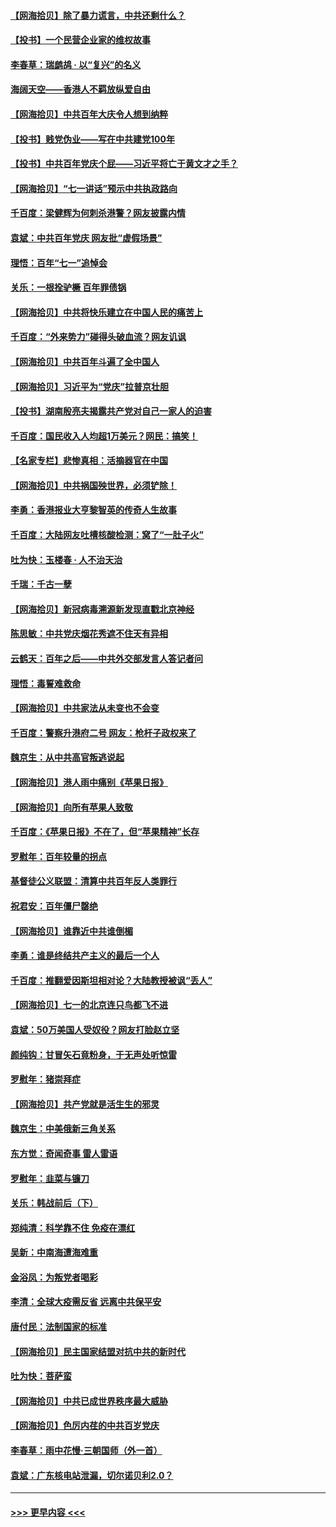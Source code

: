 #### [【网海拾贝】除了暴力谎言，中共还剩什么？](../pages/nsc993/n13071082.md?t=07070701) 
#### [【投书】一个民营企业家的维权故事](../pages/nsc993/n13070932.md?t=07070701) 
#### [李春草：瑞鹧鸪 · 以“复兴”的名义](../pages/nsc993/n13069984.md?t=07070701) 
#### [海阔天空——香港人不羁放纵爱自由](../pages/nsc993/n13069407.md?t=07070701) 
#### [【网海拾贝】中共百年大庆令人想到纳粹](../pages/nsc993/n13068483.md?t=07070701) 
#### [【投书】贱党伪业——写在中共建党100年](../pages/nsc993/n13067843.md?t=07070701) 
#### [【投书】中共百年党庆个屁——习近平将亡于黄文才之手？](../pages/nsc993/n13067425.md?t=07070701) 
#### [【网海拾贝】“七一讲话”预示中共执政路向](../pages/nsc993/n13066434.md?t=07070701) 
#### [千百度：梁健辉为何刺杀港警？网友披露内情](../pages/nsc993/n13066979.md?t=07070701) 
#### [袁斌：中共百年党庆 网友批“虚假场景”](../pages/nsc993/n13066385.md?t=07070701) 
#### [理悟：百年“七一”追悼会](../pages/nsc993/n13066106.md?t=07070701) 
#### [关乐：一根拴驴橛 百年罪债锅](../pages/nsc993/n13066089.md?t=07070701) 
#### [【网海拾贝】中共将快乐建立在中国人民的痛苦上](../pages/nsc993/n13064939.md?t=07070701) 
#### [千百度：“外来势力”碰得头破血流？网友讥讽](../pages/nsc993/n13064878.md?t=07070701) 
#### [【网海拾贝】中共百年斗遍了全中国人](../pages/nsc993/n13060020.md?t=07070701) 
#### [【网海拾贝】习近平为“党庆”拉普京壮胆](../pages/nsc993/n13057781.md?t=07070701) 
#### [【投书】湖南殷亮夫揭露共产党对自己一家人的迫害](../pages/nsc993/n13057744.md?t=07070701) 
#### [千百度：国民收入人均超1万美元？网民：搞笑！](../pages/nsc993/n13057692.md?t=07070701) 
#### [【名家专栏】悲惨真相：活摘器官在中国](../pages/nsc993/n13056611.md?t=07070701) 
#### [【网海拾贝】中共祸国殃世界，必须铲除！](../pages/nsc993/n13056011.md?t=07070701) 
#### [李勇：香港报业大亨黎智英的传奇人生故事](../pages/nsc993/n13055258.md?t=07070701) 
#### [千百度：大陆网友吐槽核酸检测：窝了“一肚子火”](../pages/nsc993/n13055194.md?t=07070701) 
#### [吐为快：玉楼春 · 人不治天治](../pages/nsc993/n13054028.md?t=07070701) 
#### [千瑞：千古一孽](../pages/nsc993/n13054016.md?t=07070701) 
#### [【网海拾贝】新冠病毒溯源新发现直戳北京神经](../pages/nsc993/n13052425.md?t=07070701) 
#### [陈思敏：中共党庆烟花秀遮不住天有异相](../pages/nsc993/n13052020.md?t=07070701) 
#### [云鹤天：百年之后——中共外交部发言人答记者问](../pages/nsc993/n13051604.md?t=07070701) 
#### [理悟：毒誓难救命](../pages/nsc993/n13051601.md?t=07070701) 
#### [【网海拾贝】中共家法从未变也不会变](../pages/nsc993/n13050366.md?t=07070701) 
#### [千百度：警察升港府二号 网友：枪杆子政权来了](../pages/nsc993/n13050261.md?t=07070701) 
#### [魏京生：从中共高官叛逃说起](../pages/nsc993/n13048997.md?t=07070701) 
#### [【网海拾贝】港人雨中痛别《苹果日报》](../pages/nsc993/n13048941.md?t=07070701) 
#### [【网海拾贝】向所有苹果人致敬](../pages/nsc993/n13046795.md?t=07070701) 
#### [千百度：《苹果日报》不在了，但“苹果精神”长存](../pages/nsc993/n13046703.md?t=07070701) 
#### [罗慰年：百年较量的拐点](../pages/nsc993/n13046542.md?t=07070701) 
#### [基督徒公义联盟：清算中共百年反人类罪行](../pages/nsc993/n13046499.md?t=07070701) 
#### [祝君安：百年僵尸罄绝](../pages/nsc993/n13045595.md?t=07070701) 
#### [【网海拾贝】谁靠近中共谁倒楣](../pages/nsc993/n13044667.md?t=07070701) 
#### [李勇：谁是终结共产主义的最后一个人](../pages/nsc993/n13044397.md?t=07070701) 
#### [千百度：推翻爱因斯坦相对论？大陆教授被讽“丢人”](../pages/nsc993/n13043908.md?t=07070701) 
#### [【网海拾贝】七一的北京连只鸟都飞不进](../pages/nsc993/n13041377.md?t=07070701) 
#### [袁斌：50万美国人受奴役？网友打脸赵立坚](../pages/nsc993/n13041330.md?t=07070701) 
#### [颜纯钩：甘冒矢石竟粉身，于无声处听惊雷](../pages/nsc993/n13041140.md?t=07070701) 
#### [罗慰年：猪崇拜症](../pages/nsc993/n13041071.md?t=07070701) 
#### [【网海拾贝】共产党就是活生生的邪灵](../pages/nsc993/n13036627.md?t=07070701) 
#### [魏京生：中美俄新三角关系](../pages/nsc993/n13035986.md?t=07070701) 
#### [东方觉：奇闻奇事 雷人雷语](../pages/nsc993/n13035878.md?t=07070701) 
#### [罗慰年：韭菜与镰刀](../pages/nsc993/n13034374.md?t=07070701) 
#### [关乐：韩战前后（下）](../pages/nsc993/n13034113.md?t=07070701) 
#### [郑纯清：科学靠不住 免疫在漂红](../pages/nsc993/n13034093.md?t=07070701) 
#### [吴新：中南海遭海难重](../pages/nsc993/n13034084.md?t=07070701) 
#### [金浴凤：为叛党者喝彩](../pages/nsc993/n13034058.md?t=07070701) 
#### [李清：全球大疫需反省 远离中共保平安](../pages/nsc993/n13033784.md?t=07070701) 
#### [唐付民：法制国家的标准](../pages/nsc993/n13032944.md?t=07070701) 
#### [【网海拾贝】民主国家结盟对抗中共的新时代](../pages/nsc993/n13031717.md?t=07070701) 
#### [吐为快：菩萨蛮](../pages/nsc993/n13030033.md?t=07070701) 
#### [【网海拾贝】中共已成世界秩序最大威胁](../pages/nsc993/n13028138.md?t=07070701) 
#### [【网海拾贝】色厉内荏的中共百岁党庆](../pages/nsc993/n13025582.md?t=07070701) 
#### [李春草：雨中花慢‧三朝国师（外一首）](../pages/nsc993/n13025567.md?t=07070701) 
#### [袁斌：广东核电站泄漏，切尔诺贝利2.0？](../pages/nsc993/n13025475.md?t=07070701) 

----
#### [ >>> 更早内容 <<< ](../indexes/nsc993-earlier.md)
